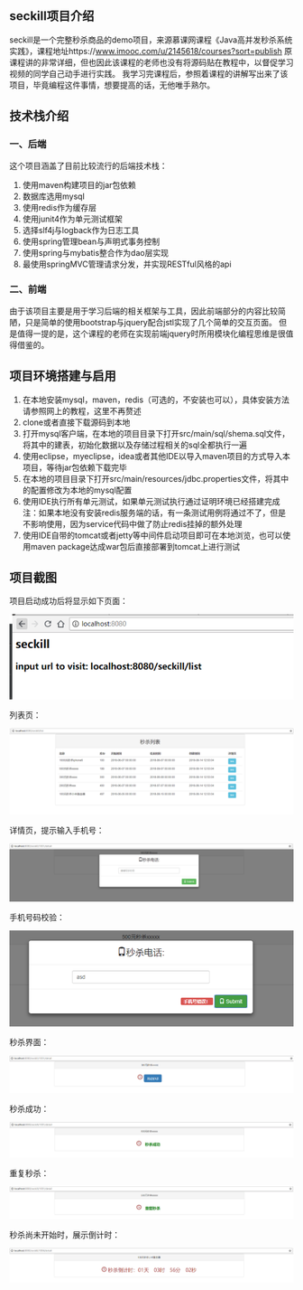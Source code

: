 ## seckill项目介绍
seckill是一个完整秒杀商品的demo项目，来源慕课网课程《Java高并发秒杀系统实践》，课程地址https://www.imooc.com/u/2145618/courses?sort=publish
原课程讲的非常详细，但也因此该课程的老师也没有将源码贴在教程中，以督促学习视频的同学自己动手进行实践。
我学习完课程后，参照着课程的讲解写出来了该项目，毕竟编程这件事情，想要提高的话，无他唯手熟尔。

## 技术栈介绍

### 一、后端
这个项目涵盖了目前比较流行的后端技术栈：
1. 使用maven构建项目的jar包依赖
2. 数据库选用mysql
3. 使用redis作为缓存层
4. 使用junit4作为单元测试框架
5. 选择slf4j与logback作为日志工具
6. 使用spring管理bean与声明式事务控制
7. 使用spring与mybatis整合作为dao层实现
8. 最使用springMVC管理请求分发，并实现RESTful风格的api

### 二、前端
由于该项目主要是用于学习后端的相关框架与工具，因此前端部分的内容比较简陋，只是简单的使用bootstrap与jquery配合jstl实现了几个简单的交互页面。
但是值得一提的是，这个课程的老师在实现前端jquery时所用模块化编程思维是很值得借鉴的。

## 项目环境搭建与启用
1. 在本地安装mysql，maven，redis（可选的，不安装也可以），具体安装方法请参照网上的教程，这里不再赘述
2. clone或者直接下载源码到本地
3. 打开mysql客户端，在本地的项目目录下打开src/main/sql/shema.sql文件，将其中的建表，初始化数据以及存储过程相关的sql全都执行一遍
4. 使用eclipse，myeclipse，idea或者其他IDE以导入maven项目的方式导入本项目，等待jar包依赖下载完毕
5. 在本地的项目目录下打开src/main/resources/jdbc.properties文件，将其中的配置修改为本地的mysql配置
6. 使用IDE执行所有单元测试，如果单元测试执行通过证明环境已经搭建完成
注：如果本地没有安装redis服务端的话，有一条测试用例将通过不了，但是不影响使用，因为service代码中做了防止redis挂掉的额外处理
7. 使用IDE自带的tomcat或者jetty等中间件启动项目即可在本地浏览，也可以使用maven package达成war包后直接部署到tomcat上进行测试

## 项目截图
项目启动成功后将显示如下页面：

![image](https://github.com/goldsudo/seckill/blob/master/SNAP-SHOT/home.png?raw=true)

列表页：

![image](https://github.com/goldsudo/seckill/blob/master/SNAP-SHOT/list.png?raw=true)

详情页，提示输入手机号：

![image](https://github.com/goldsudo/seckill/blob/master/SNAP-SHOT/phone.png?raw=true)

手机号码校验：

![image](https://github.com/goldsudo/seckill/blob/master/SNAP-SHOT/wrong-phone.png?raw=true)

秒杀界面：

![image](https://github.com/goldsudo/seckill/blob/master/SNAP-SHOT/start.png?raw=true)

秒杀成功：

![image](https://github.com/goldsudo/seckill/blob/master/SNAP-SHOT/success.png?raw=true)

重复秒杀：

![image](https://github.com/goldsudo/seckill/blob/master/SNAP-SHOT/repeat.png?raw=true)

秒杀尚未开始时，展示倒计时：

![image](https://github.com/goldsudo/seckill/blob/master/SNAP-SHOT/countdown.png?raw=true)

